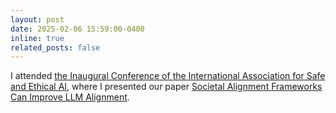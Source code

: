 ```yaml
---
layout: post
date: 2025-02-06 15:59:00-0400
inline: true
related_posts: false
---
```


I attended [the Inaugural Conference of the International Association for Safe and Ethical AI](https://www.iaseai.org/conference), where I presented our paper [Societal Alignment Frameworks Can Improve LLM Alignment](https://arxiv.org/abs/2503.00069).
